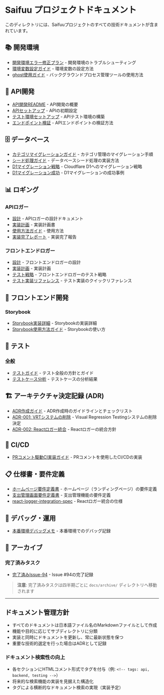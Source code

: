 # Saifuu プロジェクトドキュメント
<!-- tags: saifuu, documentation, index, readme, architecture, development, testing, api, frontend, devops -->

このディレクトリには、Saifuuプロジェクトのすべての技術ドキュメントが含まれています。

## 📚 開発環境
<!-- tags: setup, environment, troubleshooting -->

- [開発環境エラー修正プラン](./開発環境/開発環境エラー修正プラン.md) - 開発環境のトラブルシューティング
- [環境変数設定ガイド](./開発環境/環境変数設定ガイド.md) - 環境変数の設定方法
- [ghost使用ガイド](./開発環境/ghost使用ガイド.md) - バックグラウンドプロセス管理ツールの使用方法

## 🔌 API開発
<!-- tags: api, backend, hono, cloudflare, logger -->

- [API開発README](./API開発/README.md) - API開発の概要
- [APIセットアップ](./API開発/setup.md) - APIの初期設定
- [テスト環境セットアップ](./API開発/test-environment-setup.md) - APIテスト環境の構築
- [エンドポイント検証](./API開発/endpoint-verification.md) - APIエンドポイントの検証方法

## 🗄️ データベース
<!-- tags: database, d1, migration, seed, cloudflare -->

- [カテゴリマイグレーションガイド](./データベース/カテゴリマイグレーションガイド.md) - カテゴリ管理のマイグレーション手順
- [シード処理ガイド](./データベース/シード処理ガイド.md) - データベースシード処理の実装方法
- [D1マイグレーション戦略](./データベース/d1-migration-strategy.md) - Cloudflare D1へのマイグレーション戦略
- [D1マイグレーション成功](./データベース/d1-migration-success.md) - D1マイグレーションの成功事例

## 📊 ロギング
<!-- tags: logging, logger, monitoring, api-logger, frontend-logger -->

### APIロガー

- [設計](./ロギング/API/設計.md) - APIロガーの設計ドキュメント
- [実装計画](./ロギング/API/実装計画.md) - 実装計画書
- [使用方法ガイド](./ロギング/API/使用方法ガイド.md) - 使用方法
- [実装完了レポート](./ロギング/API/実装完了レポート.md) - 実装完了報告

### フロントエンドロガー

- [設計](./ロギング/フロントエンド/設計.md) - フロントエンドロガーの設計
- [実装計画](./ロギング/フロントエンド/実装計画.md) - 実装計画
- [テスト戦略](./ロギング/フロントエンド/テスト戦略.md) - フロントエンドロガーのテスト戦略
- [テスト実装リファレンス](./ロギング/フロントエンド/テスト実装リファレンス.md) - テスト実装のクイックリファレンス

## 🎨 フロントエンド開発
<!-- tags: frontend, react, nextjs, storybook, logger, components, ui -->

### Storybook

- [Storybook実装詳細](./storybook/実装詳細.md) - Storybookの実装詳細
- [Storybook使用方法ガイド](./storybook/使用方法ガイド.md) - Storybookの使い方


## 🧪 テスト
<!-- tags: testing, unit-test, integration-test, e2e, vitest, playwright, coverage -->

### 全般

- [テストガイド](./テスト/テストガイド.md) - テスト全般の方針とガイド
- [テストケース分析](./テスト/テストケース分析.md) - テストケースの分析結果


## 🏗 アーキテクチャ決定記録 (ADR)
<!-- tags: architecture, decision-record, adr, design, technical-decisions -->

- [ADR作成ガイド](./adr/ADR作成ガイド.md) - ADR作成時のガイドラインとチェックリスト
- [ADR-001: VRTシステムの削除](./adr/001-remove-vrt-system.md) - Visual Regression Testingシステムの削除決定
- [ADR-002: Reactロガー統合](./adr/002-react-logger-integration.md) - Reactロガーの統合方針

## 🚀 CI/CD
<!-- tags: ci, cd, github-actions, automation, deployment, workflow -->

- [PRコメント駆動CI実装ガイド](./ci/PRコメント駆動CI実装ガイド.md) - PRコメントを使用したCI/CDの実装

## 📋 仕様書・要件定義
<!-- tags: specification, requirements, documentation, feature-spec, homepage -->

- [ホームページ要件定義書](./ホームページ要件定義書.md) - ホームページ（ランディングページ）の要件定義
- [支出管理画面要件定義書](./支出管理画面要件定義書.md) - 支出管理機能の要件定義
- [react-logger-integration-spec](./react-logger-integration-spec.md) - Reactロガー統合の仕様

## 🐛 デバッグ・運用
<!-- tags: debugging, production, monitoring, troubleshooting, operations -->

- [本番環境デバッグメモ](./本番環境デバッグメモ.md) - 本番環境でのデバッグ記録

## 📝 アーカイブ
<!-- tags: archive, completed, historical, legacy -->

### 完了済みタスク

- [完了済みIssue-94](./完了済みIssue-94.md) - Issue #94の完了記録

> **注意**: 完了済みタスクは四半期ごとに `docs/archive/` ディレクトリへ移動されます

---

## ドキュメント管理方針

- すべてのドキュメントは日本語ファイル名のMarkdownファイルとして作成
- 機能や目的に応じてサブディレクトリに分類
- 実装と同時にドキュメントを更新し、常に最新状態を保つ
- 重要な技術的選定を行った場合はADRとして記録

### ドキュメント検索性の向上

- 各セクションにHTMLコメント形式でタグを付与（例: `<!-- tags: api, backend, testing -->`）
- 将来的な検索機能の実装を見据えた構造化
- タグによる横断的なドキュメント検索の実現（実装予定）